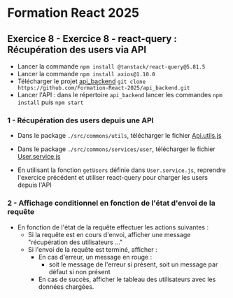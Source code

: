 # Formation React 2025

## Exercice 8 - Exercice 8 - react-query : Récupération des users via API
- Lancer la commande `npm install @tanstack/react-query@5.81.5`
- Lancer la commande `npm install axios@1.10.0`
- Télécharger le projet [api_backend](https://github.com/Formation-React-2025/api_backend) `git clone https://github.com/Formation-React-2025/api_backend.git`
- Lancer l'API : dans le répertoire `api_backend` lancer les commandes `npm install` puis `npm start`

### 1 - Récupération des users depuis une API
- Dans le package `./src/commons/utils`, télécharger le fichier [Api.utils.js](https://github.com/Formation-React-2025/datas/blob/main/Api.utils.js)
- Dans le package `./src/commons/services/user`, télécharger le fichier [User.service.js](https://github.com/Formation-React-2025/datas/blob/main/User.service.js)

- En utilisant la fonction `getUsers` définie dans `User.service.js`, reprendre l'exercice précédent et utiliser react-query pour charger les users depuis l'API

### 2 - Affichage conditionnel en fonction de l'état d'envoi de la requête
- En fonction de l'état de la requête effectuer les actions suivantes :
  - Si la requête est en cours d'envoi, afficher une message "récupération des utilisateurs ..."
  - Si l'envoi de la requête est terminé, afficher :
    - En cas d'erreur, un message en rouge :
      - soit le message de l'erreur si présent, soit un message par défaut si non présent
    - En cas de succès, afficher le tableau des utilisateurs avec les données chargées.